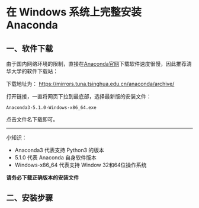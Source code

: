 # 在 Windows 系统上完整安装 Anaconda

## 一、软件下载

由于国内网络环境的限制，直接在[Anaconda官网](https://www.anaconda.com/download/)下载软件速度很慢，因此推荐清华大学的软件下载站：

下载地址为：
[https://mirrors.tuna.tsinghua.edu.cn/anaconda/archive/
](https://mirrors.tuna.tsinghua.edu.cn/anaconda/archive/)

打开链接，一直将网页下拉到最底部，选择最新版的安装文件：


```
Anaconda3-5.1.0-Windows-x86_64.exe
```

点击文件名下载即可。

---

小知识：
- Anaconda3 代表支持 Python3 的版本
- 5.1.0 代表 Anaconda 自身软件版本
- Windows-x86_64 代表支持 Window 32和64位操作系统

**请务必下载正确版本的安装文件**



## 二、安装步骤

